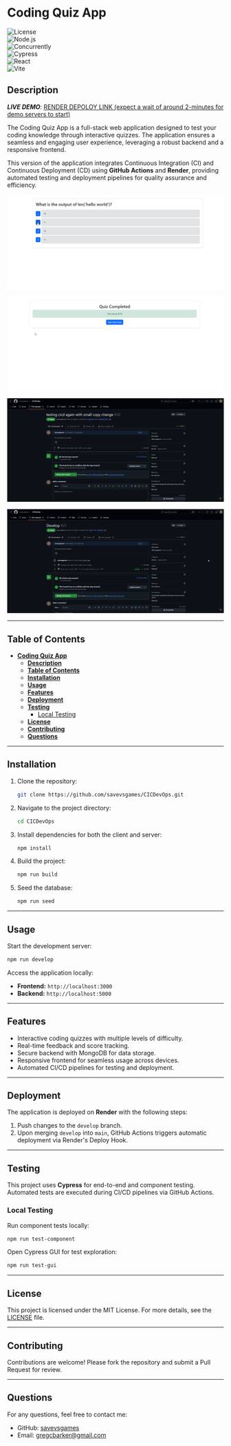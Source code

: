 # **Coding Quiz App**

![License](https://img.shields.io/badge/license-ISC-blue.svg)  
![Node.js](https://img.shields.io/badge/Node.js-16-green)  
![Concurrently](https://img.shields.io/badge/Concurrently-^8.2.0-orange)  
![Cypress](https://img.shields.io/badge/Cypress-^13.13.0-blue)  
![React](https://img.shields.io/badge/React-^18.3.1-green)  
![Vite](https://img.shields.io/badge/Vite-^4.3.1-purple)

## **Description**

**_LIVE DEMO_**: [RENDER DEPOLOY LINK (expect a wait of around 2-minutes for demo servers to start)](https://cicdevops.onrender.com)

The Coding Quiz App is a full-stack web application designed to test your coding knowledge through interactive quizzes. The application ensures a seamless and engaging user experience, leveraging a robust backend and a responsive frontend.

This version of the application integrates Continuous Integration (CI) and Continuous Deployment (CD) using **GitHub Actions** and **Render**, providing automated testing and deployment pipelines for quality assurance and efficiency.

![Quiz Screenshot #1](./github_assets/quiz_screenshot_01.png)

![Quiz Screenshot #2](./github_assets/quiz_screenshot_02.png)

![CICD Testing Screenshot #1](./github_assets/cicd_screenshot_01.png)

![CICD Testing Screenshot #2](./github_assets/cicd_screenshot_02.png)

---

## **Table of Contents**

- [**Coding Quiz App**](#coding-quiz-app)
  - [**Description**](#description)
  - [**Table of Contents**](#table-of-contents)
  - [**Installation**](#installation)
  - [**Usage**](#usage)
  - [**Features**](#features)
  - [**Deployment**](#deployment)
  - [**Testing**](#testing)
    - [Local Testing](#local-testing)
  - [**License**](#license)
  - [**Contributing**](#contributing)
  - [**Questions**](#questions)

---

## **Installation**

1. Clone the repository:
   ```bash
   git clone https://github.com/savevsgames/CICDevOps.git
   ```
2. Navigate to the project directory:

   ```bash
   cd CICDevOps
   ```

3. Install dependencies for both the client and server:

   ```bash
   npm install
   ```

4. Build the project:

   ```bash
   npm run build
   ```

5. Seed the database:
   ```bash
   npm run seed
   ```

---

## **Usage**

Start the development server:

```bash
npm run develop
```

Access the application locally:

- **Frontend:** `http://localhost:3000`
- **Backend:** `http://localhost:5000`

---

## **Features**

- Interactive coding quizzes with multiple levels of difficulty.
- Real-time feedback and score tracking.
- Secure backend with MongoDB for data storage.
- Responsive frontend for seamless usage across devices.
- Automated CI/CD pipelines for testing and deployment.

---

## **Deployment**

The application is deployed on **Render** with the following steps:

1. Push changes to the `develop` branch.
2. Upon merging `develop` into `main`, GitHub Actions triggers automatic deployment via Render's Deploy Hook.

---

## **Testing**

This project uses **Cypress** for end-to-end and component testing. Automated tests are executed during CI/CD pipelines via GitHub Actions.

### Local Testing

Run component tests locally:

```bash
npm run test-component
```

Open Cypress GUI for test exploration:

```bash
npm run test-gui
```

---

## **License**

This project is licensed under the MIT License. For more details, see the [LICENSE](LICENSE) file.

---

## **Contributing**

Contributions are welcome! Please fork the repository and submit a Pull Request for review.

---

## **Questions**

For any questions, feel free to contact me:

- GitHub: [savevsgames](https://github.com/savevsgames)
- Email: [gregcbarker@gmail.com](mailto:gregcbarker@gmail.com)
